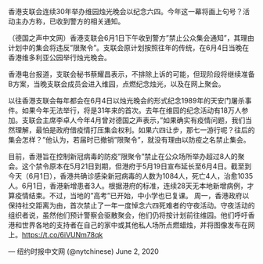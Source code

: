 香港支联会连续30年举办维园烛光晚会以纪念六四。今年这一幕将画上句号？活动主办方称，已收到警方的相关通知。

（德国之声中文网）香港支联会6月1日下午收到警方&#8221;禁止公众集会通知&#8221;，其理由计划中的集会将违反&#8221;限聚令&#8221;。支联会原计划按照往年的传统，在6月4日当晚在香港维多利亚公园举行烛光晚会。

香港电台报道，支联会秘书蔡耀昌表示，不排除上诉的可能，但现阶段将继续准备B方案，当晚支联会成员会进入维园，点燃纪念烛光，以及在网上聚会。

以往香港支联会每年都会在6月4日以烛光晚会的形式纪念1989年的天安门屠杀事件。如果今年无法举行，将是31年来的首次。去年在维园的纪念活动有18万人参加。支联会主席李卓人今年4月曾对德国之声表示，&#8221;如果确实有疫情问题，我们当然理解，最怕是政府借疫情打压集会权利。如果六四让步，那七一游行呢？往后的集会怎样？&#8221;他认为，若届时已撤销&#8221;限聚令&#8221;，就没有理由以防疫之名禁止集会。

目前，香港旨在控制新冠病毒的防疫&#8221;限聚令&#8221;禁止在公众场所举办超过8人的聚会。这个禁令原本在5月21日到期，但港府于5月19日宣布延长至6月4日。截至到今天（6月1日），香港共确诊感染新冠病毒的人数为1084人，死亡4人，治愈1035人。6月1日，香港新增患者3人。根据港府的标准，连续28天无本地新增病例，才算疫情结束。不过，当地的&#8221;高考&#8221;已开始，中小学也已复课。 周一，香港政府以保持社交距离为由，首次禁止了一年一度悼念六四死难者的守夜活动。守夜活动的组织者说，虽然他们预计警察会驱散聚会，他们仍将按计划前往维园。他们呼吁香港和世界各地的支持者在自己的家中或其他私人场所点燃蜡烛，并将图像发布在网上。https://t.co/6iVUNm78qk

&mdash; 纽约时报中文网 (@nytchinese) June 2, 2020 


